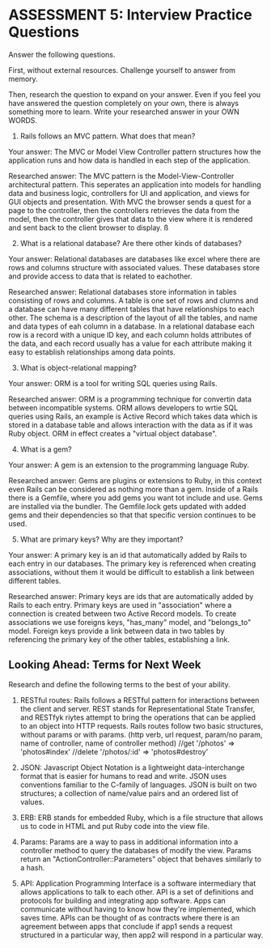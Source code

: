 # ASSESSMENT 5: Interview Practice Questions
Answer the following questions.

First, without external resources. Challenge yourself to answer from memory.

Then, research the question to expand on your answer. Even if you feel you have answered the question completely on your own, there is always something more to learn. Write your researched answer in your OWN WORDS.

1. Rails follows an MVC pattern. What does that mean?

  Your answer: The MVC or Model View Controller pattern structures how the application runs and how data is handled in each step of the application.

  Researched answer: The MVC pattern is the Model-View-Controller architectural pattern. This seperates an application into models for handling data and business logic, controllers for UI and application, and views for GUI objects and presentation. With MVC the browser sends a quest for a page to the controller, then the controllers retrieves the data from the model, then the controller gives that data to the view where it is rendered and sent back to the client browser to display. 
ß


2. What is a relational database? Are there other kinds of databases?

  Your answer: Relational databases are databases like excel where there are rows and columns structure with associated values. These databases store and provide access to data that is related to eachother. 

  Researched answer: Relational databases store information in tables consisting of rows and columns. A table is one set of rows and clumns and a database can have many different tables that have relationships to each other. The schema is a description of the layout of all the tables, and name and data types of eah column in a database. In a relational database each row is a record with a unique ID key, and each column holds attributes of the data, and each record usually has a value for each attribute making it easy to establish relationships among data points. 



3. What is object-relational mapping?

  Your answer: ORM is a tool for writing SQL queries using Rails.

  Researched answer: ORM is a programming technique for convertin data between incompatible systems. ORM allows developers to wrtie SQL queries using Rails, an example is Active Record which takes data which is stored in a database table and allows interaction with the data as if it was Ruby object. ORM in effect creates a "virtual object database". 



4. What is a gem?

  Your answer: A gem is an extension to the programming language Ruby. 

  Researched answer:
Gems are plugins or extensions to Ruby, in this context even Rails can be considered as nothing more than a gem. Inside of a Rails there is a Gemfile, where you add gems you want tot include and use. Gems are installed via the 
bundler. The Gemfile.lock gets updated with added gems and their dependencies so that that specific version continues to be used. 

5. What are primary keys? Why are they important?

  Your answer: A primary key is an id that automatically added by Rails to each entry in our databases. The primary key is referenced when creating associations, without them it would be difficult to establish a link between different tables. 

  Researched answer:
Primary keys are ids that are automatically added by Rails to each entry. Primary keys are used in "association" where a connection is created between two Active Record models. To create associations we use foreigns keys, "has_many" model, and "belongs_to" model. Foreign keys provide a link between data in two tables by referencing the primary key of the other tables, establishing a link.


## Looking Ahead: Terms for Next Week
Research and define the following terms to the best of your ability.

1. RESTful routes: Rails follows a RESTful pattern for interactions between the client and server. REST stands for Representational State Transfer, and RESTfyk riytes attempt to bring the operations that can be applied to an object into HTTP requests. Rails routes follow two basic structures, without params or with params. (http verb, url request, param/no param, name of controller, name of controller method)
//get '/photos' => 'photos#index'
//delete '/photos/:id' => 'photos#destroy'


2. JSON: Javascript Object Notation is a lightweight data-interchange format that is easier for humans to read and write. JSON uses conventions familiar to the C-family of languages. JSON is built on two structures; a collection of name/value pairs and an ordered list of values. 

3. ERB: ERB stands for embedded Ruby, which is a file structure that allows us to code in HTML and put Ruby code into the view file. 

4. Params: Params are a way to pass in additional information into a controller method to query the databases of modify the view. Params return an "ActionController::Parameters" object that behaves similarly to a hash.  

5. API: Application Programming Interface is a software intermediary that allows applications to talk to each other. API is a set of definitions and protocols for building and integrating app software. Apps can communicate without having to know how they're implemented, which saves time. APIs can be thought of as contracts where there is an agreement between apps that conclude if app1 sends a request structured in a particular way, then app2 will respond in a particular way. 
